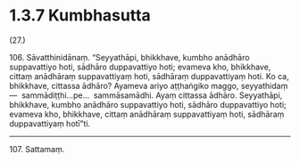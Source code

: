 

# 1.3.7 Kumbhasutta




(27.)

106\. Sāvatthinidānaṃ. “Seyyathāpi, bhikkhave, kumbho anādhāro suppavattiyo hoti, sādhāro duppavattiyo hoti; evameva kho, bhikkhave, cittaṃ anādhāraṃ suppavattiyaṃ hoti, sādhāraṃ duppavattiyaṃ hoti. Ko ca, bhikkhave, cittassa ādhāro? Ayameva ariyo aṭṭhaṅgiko maggo, seyyathidaṃ—  sammādiṭṭhi…pe…  sammāsamādhi. Ayaṃ cittassa ādhāro. Seyyathāpi, bhikkhave, kumbho anādhāro suppavattiyo hoti, sādhāro duppavattiyo hoti; evameva kho, bhikkhave, cittaṃ anādhāraṃ suppavattiyaṃ hoti, sādhāraṃ duppavattiyaṃ hotī”ti.

---

107\. Sattamaṃ.





